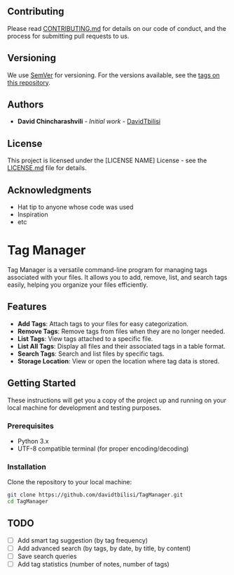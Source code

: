 
## Contributing

Please read [CONTRIBUTING.md](CONTRIBUTING.md) for details on our code of conduct, and the process for submitting pull requests to us.

## Versioning

We use [SemVer](http://semver.org/) for versioning. For the versions available, see the [tags on this repository](https://github.com/DavidTbilisi/TagManager/releases/tag). 

## Authors

* **David Chincharashvili** - *Initial work* - [DavidTbilisi](https://github.com/davidtbilisi)


## License

This project is licensed under the [LICENSE NAME] License - see the [LICENSE.md](LICENSE.md) file for details.

## Acknowledgments

* Hat tip to anyone whose code was used
* Inspiration
* etc


# Tag Manager

Tag Manager is a versatile command-line program for managing tags associated with your files. It allows you to add, remove, list, and search tags easily, helping you organize your files efficiently.

## Features

- **Add Tags**: Attach tags to your files for easy categorization.
- **Remove Tags**: Remove tags from files when they are no longer needed.
- **List Tags**: View tags attached to a specific file.
- **List All Tags**: Display all files and their associated tags in a table format.
- **Search Tags**: Search and list files by specific tags.
- **Storage Location**: View or open the location where tag data is stored.

## Getting Started

These instructions will get you a copy of the project up and running on your local machine for development and testing purposes.

### Prerequisites

- Python 3.x
- UTF-8 compatible terminal (for proper encoding/decoding)

### Installation

Clone the repository to your local machine:

```bash
git clone https://github.com/davidtbilisi/TagManager.git
cd TagManager
```


## TODO
- [ ] Add smart tag suggestion (by tag frequency)
- [ ] Add advanced search (by tags, by date, by title, by content)
- [ ] Save search queries
- [ ] Add tag statistics (number of notes, number of tags)
